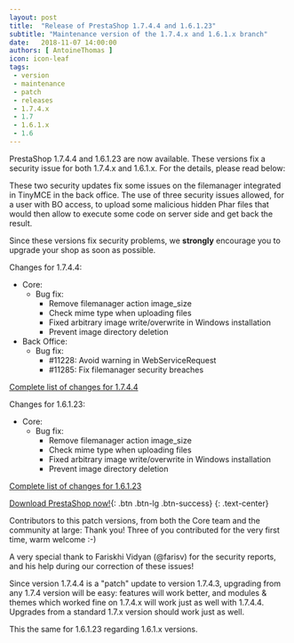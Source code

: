 ```yaml
---
layout: post
title:  "Release of PrestaShop 1.7.4.4 and 1.6.1.23"
subtitle: "Maintenance version of the 1.7.4.x and 1.6.1.x branch"
date:   2018-11-07 14:00:00
authors: [ AntoineThomas ]
icon: icon-leaf
tags:
 - version
 - maintenance
 - patch
 - releases
 - 1.7.4.x
 - 1.7
 - 1.6.1.x
 - 1.6
---
```


PrestaShop 1.7.4.4 and 1.6.1.23 are now available. These versions fix a security issue for both 1.7.4.x and 1.6.1.x. For the details, please read below:

These two security updates fix some issues on the filemanager integrated in TinyMCE in the back office. The use of three security issues allowed, for a user with BO access, to upload some malicious hidden Phar files that would then allow to execute some code on server side and get back the result.

Since these versions fix security problems, we **strongly** encourage you to upgrade your shop as soon as possible.

Changes for 1.7.4.4:

- Core:
  - Bug fix:
    - Remove filemanager action image_size
    - Check mime type when uploading files
    - Fixed arbitrary image write/overwrite in Windows installation
    - Prevent image directory deletion
- Back Office:
  - Bug fix:
    - #11228: Avoid warning in WebServiceRequest
    - #11285: Fix filemanager security breaches
    
[Complete list of changes for 1.7.4.4](https://github.com/PrestaShop/PrestaShop/releases/tag/1.7.4.4)

    
Changes for 1.6.1.23:
- Core:
  - Bug fix:
    - Remove filemanager action image_size
    - Check mime type when uploading files
    - Fixed arbitrary image write/overwrite in Windows installation
    - Prevent image directory deletion

[Complete list of changes for 1.6.1.23](https://github.com/PrestaShop/PrestaShop/releases/tag/1.6.1.23)


[Download PrestaShop now!](https://www.prestashop.com/en/download){: .btn .btn-lg .btn-success}
{: .text-center}


Contributors to this patch versions, from both the Core team and the community at large: 
Thank you! Three of you contributed for the very first time, warm welcome :-)

A very special thank to Fariskhi Vidyan (@farisv) for the security reports, and his help during our correction of these issues!

Since version 1.7.4.4 is a "patch" update to version 1.7.4.3, upgrading from any 1.7.4 version will be easy: features will work better, and modules & themes which worked fine on 1.7.4.x will work just as well with 1.7.4.4.<br/>
Upgrades from a standard 1.7.x version should work just as well.

This the same for 1.6.1.23 regarding 1.6.1.x versions.
